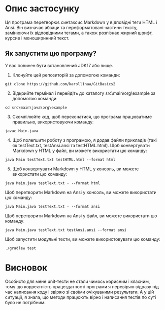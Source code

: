# Опис застосунку 
Ця програма перетворює синтаксис Markdown у відповідні теги HTML і Ansi. Він визначає абзаци та переформатовані частини тексту, замінюючи їх відповідними тегами, а також розпізнає жирний шрифт, курсив і моноширинний текст.
## Як запустити цю програму?
У вас повинен бути встановлений JDK17 або вище.
1. Клонуйте цей репозиторій за допомогою команди:
```
git clone https://github.com/karoll1naa/GitBasics2
```
2. Відкрийте термінал і перейдіть до каталогу src\main\org\example за допомогою команди:
```
cd src\main\java\org\example
```
3. Скомпілюйте код, щоб переконатися, що програма працюватиме правильно, використовуючи команду:
```
javac Main.java
```
4. Щоб полегшити роботу з програмою, я додав файли прикладів (такі як testText.txt, testAnsi.ansi та testHTML.html). Щоб конвертувати Markdown у HTML у файл, ви можете використати цю команду:
```
java Main testText.txt testHTML.html --format html
```
5. Щоб конвертувати Markdown у HTML у консоль, ви можете використати цю команду:

```
java Main.java testText.txt - --format html
```
Щоб перетворити Markdown на Ansi у консоль, ви можете використати цю команду:

```
java Main.java testText.txt - --format ansi
```
Щоб перетворити Markdown на Ansi у файл, ви можете використати цю команду:
```
java Main.java testText.txt testAnsi.ansi --format ansi
```
Щоб запустити модульні тести, ви можете використовувати цю команду:
```
./gradlew test
```
# Висновок
Особисто для мене unit-тести не стали чимось корисним і класним, тому що корректність працездатності програми я перевіряю відразу під час написання коду і звіряю зі своїми очікуваними результати. А у цій ситуації, я знала, що методи працюють вірно і написання тестів по суті було не потрібним.
